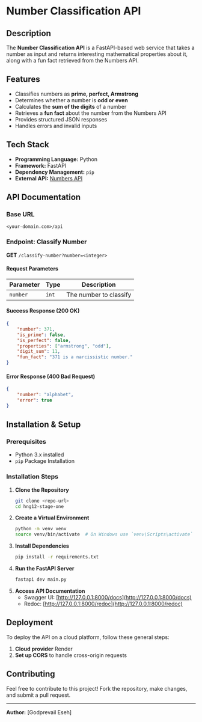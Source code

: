 # Number Classification API

## Description
The **Number Classification API** is a FastAPI-based web service that takes a number as input and returns interesting mathematical properties about it, along with a fun fact retrieved from the Numbers API.

## Features
- Classifies numbers as **prime, perfect, Armstrong**
- Determines whether a number is **odd or even**
- Calculates the **sum of the digits** of a number
- Retrieves a **fun fact** about the number from the Numbers API
- Provides structured JSON responses
- Handles errors and invalid inputs

## Tech Stack
- **Programming Language:** Python
- **Framework:** FastAPI
- **Dependency Management:** `pip`
- **External API:** [Numbers API](http://numbersapi.com/)

## API Documentation
### Base URL
```
<your-domain.com>/api
```

### Endpoint: Classify Number
**GET** `/classify-number?number=<integer>`

#### **Request Parameters**
| Parameter | Type    | Description               |
|-----------|--------|---------------------------|
| `number`  | `int`  | The number to classify    |

#### **Success Response (200 OK)**
```json
{
    "number": 371,
    "is_prime": false,
    "is_perfect": false,
    "properties": ["armstrong", "odd"],
    "digit_sum": 11,
    "fun_fact": "371 is a narcissistic number."
}
```

#### **Error Response (400 Bad Request)**
```json
{
    "number": "alphabet",
    "error": true
}
```

## Installation & Setup
### **Prerequisites**
- Python 3.x installed
- `pip` Package Installation

### **Installation Steps**
1. **Clone the Repository**
   ```bash
   git clone <repo-url>
   cd hng12-stage-one
   ```
2. **Create a Virtual Environment**
   ```bash
   python -m venv venv
   source venv/bin/activate  # On Windows use `venv\Scripts\activate`
   ```
3. **Install Dependencies**
   ```bash
   pip install -r requirements.txt
   ```
4. **Run the FastAPI Server**
   ```bash
   fastapi dev main.py
   ```
5. **Access API Documentation**
   - Swagger UI: [http://127.0.0.1:8000/docs](http://127.0.0.1:8000/docs)
   - Redoc: [http://127.0.0.1:8000/redoc](http://127.0.0.1:8000/redoc)

## Deployment
To deploy the API on a cloud platform, follow these general steps:
1. **Cloud provider** Render
2. **Set up CORS** to handle cross-origin requests

## Contributing
Feel free to contribute to this project! Fork the repository, make changes, and submit a pull request.

---
**Author:** [Godprevail Eseh]

